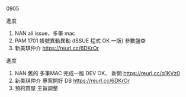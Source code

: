 0905

進度

1. NAN all issue，多筆 mac
2. PAM 1701 帳號異動異動 (ISSUE 程式 OK 一版) 參數盤查
3. 新美琪仲介 https://reurl.cc/6DKrOr


進度

1. NAN 舊的 多筆MAC 完成一版 DEV OK、 新開 https://reurl.cc/q1KVz0
2. 新美琪仲介 專案開好 DB https://reurl.cc/6DKrOr
3. 預約賞屋 主旨調整
